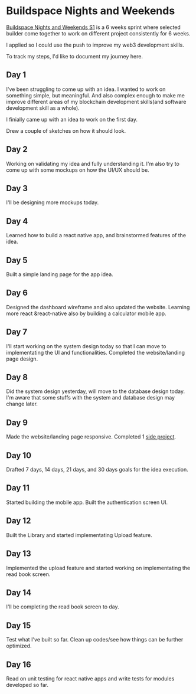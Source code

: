 # Buildspace Nights and Weekends

<a href="https://buildspace.so/nights-weekends" target="_blank">Buildspace Nights and Weekends S1</a> is a 6 weeks sprint where selected builder come together to work on different project consistently for 6 weeks.

I applied so I could use the push to improve my web3 development skills.

To track my steps, I'd like to document my journey here.

## Day 1

I've been struggling to come up with an idea. I wanted to work on something simple, but meaningful. And also complex enough to make me improve different areas of my blockchain development skills(and software development skill as a whole).

I finially came up with an idea to work on the first day.

Drew a couple of sketches on how it should look.

## Day 2

Working on validating my idea and fully understanding it. I'm also try to come up with some mockups on how the UI/UX should be.

## Day 3

I'll be designing more mockups today.

## Day 4

Learned how to build a react native app, and brainstormed features of the idea. 

## Day 5

Built a simple landing page for the app idea.

## Day 6

Designed the dashboard wireframe and also updated the website. Learning more react &react-native also by building a calculator mobile app. 

## Day 7

I'll start working on the system design today so that I can move to implementating the UI and functionalities. Completed the website/landing page design.

## Day 8

Did the system design yesterday, will move to the database design today. I'm aware that some stuffs with the system and database design may change later.


## Day 9

Made the website/landing page responsive. Completed 1 [side project](https://github.com/thatshycoder/JP-Calculator/).

## Day 10

Drafted 7 days, 14 days, 21 days, and 30 days goals for the idea execution.

## Day 11

Started building the mobile app. Built the authentication screen UI.

## Day 12

Built the Library and started implementating Upload feature.

## Day 13

Implemented the upload feature and started working on implementating the read book screen.


## Day 14

I'll be completing the read book screen to day.


## Day 15

Test what I've built so far. Clean up codes/see how things can be further optimized.

## Day 16

Read on unit testing for react native apps and write tests for modules developed so far.